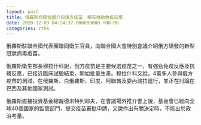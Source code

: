 ```yaml
---
layout: post
title: 俄羅斯向聯合國介紹俄方疫苗　稱有強勁免疫反應
date: 2020-12-03 04:24:37.000000000 +08:00
categories: rthk
---
```


俄羅斯駐聯合國代表團聯同衛生官員，向聯合國大會特別會議介紹俄方研發的新型冠狀病毒疫苗。

俄羅斯衛生部長穆拉什科說，俄方疫苗是主要候選疫苗之一，有強勁免疫反應及抗體反應，已接近臨床試驗結束，開始批量生產。穆拉什科又說，4萬多人參與俄方疫苗的測試，在俄羅斯、白俄羅斯、印度、阿聯酋及委內瑞拉進行，並正在討論在巴西及其他國家測試。

俄羅斯直接投資基金總裁德米特列耶夫，在會議場外推介會上說，基金會已經向全球40個國家的監管部門，提交疫苗審批申請，又說作出有關決定時，不能出於政治考量。

